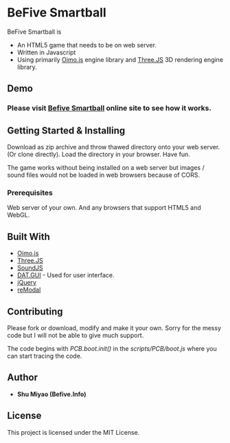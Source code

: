 # BeFive Smartball

BeFive Smartball is

- An HTML5 game that needs to be on web server.
- Written in Javascript
- Using primarily [Oimo.js](https://github.com/lo-th/Oimo.js/) engine library and [Three.JS](https://threejs.org/) 3D rendering engine library.

## Demo

### Please visit [Befive Smartball](http://play.befive.info/smartball/) online site to see how it works.

## Getting Started & Installing

Download as zip archive and throw thawed directory onto your web server. (Or clone directly). Load the directory in your browser. Have fun.

The game works without being installed on a web server but images / sound files would not be loaded in web browsers because of CORS.

### Prerequisites

Web server of your own. And any browsers that support HTML5 and WebGL.

## Built With

* [Oimo.js](https://github.com/lo-th/Oimo.js/)
* [Three.JS](https://threejs.org/)
* [SoundJS](http://www.createjs.com/soundjs)
* [DAT.GUI](https://github.com/dataarts/dat.gui) - Used for user interface.
* [jQuery](https://jquery.com/)
* [reModal](http://vodkabears.github.io/remodal/)

## Contributing

Please fork or download, modify and make it your own. Sorry for the messy code but I will not be able to give much support.

The code begins with *PCB.boot.init()* in the *scripts/PCB/boot.js* where you can start tracing the code.

## Author

* **Shu Miyao (Befive.Info)**

## License

This project is licensed under the MIT License.
